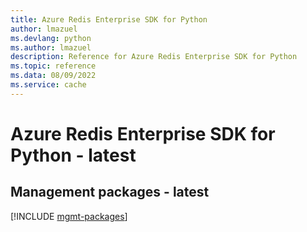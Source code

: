 ```yaml
---
title: Azure Redis Enterprise SDK for Python
author: lmazuel
ms.devlang: python
ms.author: lmazuel
description: Reference for Azure Redis Enterprise SDK for Python
ms.topic: reference
ms.data: 08/09/2022
ms.service: cache
---
```

# Azure Redis Enterprise SDK for Python - latest

## Management packages - latest
[!INCLUDE [mgmt-packages](redis-enterprise-mgmt-index.md)]